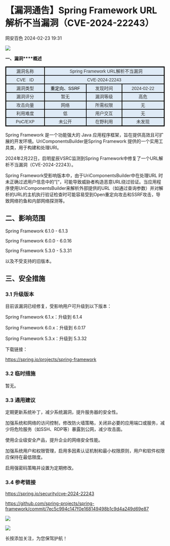 #  【漏洞通告】Spring Framework URL解析不当漏洞（CVE-2024-22243）   
 网安百色   2024-02-23 19:31  
  
![](https://mmbiz.qpic.cn/mmbiz_gif/1QIbxKfhZo6TLA19pviaCFfbrwwfDkd81KlLEPjVUhNmpUTv82EJhu2QnczPmf7nU0UicVQhD3icJZp2vicGaWur0w/640?wx_fmt=gif "")  
  
  
  
**一、漏洞****概述**  
<table><tbody><tr style="mso-yfti-irow:0;mso-yfti-firstrow:yes;height:20.15pt;" class="firstRow"><td width="99.33333333333333" style="border-width: 2.25pt 1.5pt 1.5pt 2.25pt;border-color: windowtext;border-style: solid;background: rgb(222, 234, 246);padding: 0cm 5.4pt;" height="20"><section style="text-align: center;line-height: 150%;margin-bottom: 0px;"><span style="font-family: 微软雅黑, sans-serif;color: rgb(51, 51, 51);font-size: 14px;">漏洞名称<o:p></o:p></span></section></td><td width="426.3333333333333" colspan="3" style="border-top: 2.25pt solid windowtext;border-left: none;border-bottom: 1.5pt solid windowtext;border-right: 2.25pt solid windowtext;background: rgb(222, 234, 246);padding: 0cm 5.4pt;" height="20"><section style="text-align: center;line-height: 150%;margin-bottom: 0px;"><span style="font-size: 14px;font-family: 微软雅黑, sans-serif;color: rgb(51, 51, 51);">   Spring Framework URL解析不当漏洞<o:p></o:p></span></section></td></tr><tr style="mso-yfti-irow:1;height:20.15pt;"><td width="119" style="border-top: none;border-left: 2.25pt solid windowtext;border-bottom: 1.5pt solid windowtext;border-right: 1.5pt solid windowtext;background: rgb(222, 234, 246);padding: 0cm 5.4pt;" height="20"><section style="text-align: center;line-height: 150%;margin-bottom: 0px;"><span style="font-family: 微软雅黑, sans-serif;color: rgb(51, 51, 51);font-size: 14px;">CVE   ID<o:p></o:p></span></section></td><td width="406.3333333333333" colspan="3" style="border-top: none;border-left: none;border-bottom: 1.5pt solid windowtext;border-right: 2.25pt solid windowtext;background: rgb(222, 234, 246);padding: 0cm 5.4pt;" height="20"><section style="text-align: center;line-height: 150%;margin-bottom: 0px;"><span style="font-family: 微软雅黑, sans-serif;color: rgb(51, 51, 51);font-size: 14px;">CVE-2024-22243<o:p></o:p></span></section></td></tr><tr style="mso-yfti-irow:2;height:20.15pt;"><td width="119" style="border-top: none;border-left: 2.25pt solid windowtext;border-bottom: 1.5pt solid windowtext;border-right: 1.5pt solid windowtext;background: rgb(222, 234, 246);padding: 0cm 5.4pt;" height="20"><section style="text-align: center;line-height: 150%;margin-bottom: 0px;"><span style="font-family: 微软雅黑, sans-serif;color: rgb(51, 51, 51);font-size: 14px;">漏洞类型<o:p></o:p></span></section></td><td width="138.33333333333334" style="border-top: none;border-left: none;border-bottom: 1.5pt solid windowtext;border-right: 1.5pt solid windowtext;background: rgb(222, 234, 246);padding: 0cm 5.4pt;" height="20"><section style="text-align: center;line-height: 150%;margin-bottom: 0px;"><span style="font-family: 微软雅黑, sans-serif;color: black;font-size: 14px;">重定向、SSRF<o:p></o:p></span></section></td><td width="115.33333333333333" style="border-top: none;border-left: none;border-bottom: 1.5pt solid windowtext;border-right: 1.5pt solid windowtext;background: rgb(222, 234, 246);padding: 0cm 5.4pt;" height="20"><section style="text-align: center;line-height: 150%;margin-bottom: 0px;"><span style="font-family: 微软雅黑, sans-serif;color: rgb(51, 51, 51);font-size: 14px;">发现时间<o:p></o:p></span></section></td><td width="141.33333333333334" style="border-top: none;border-left: none;border-bottom: 1.5pt solid windowtext;border-right: 2.25pt solid windowtext;background: rgb(222, 234, 246);padding: 0cm 5.4pt;" height="20"><section style="text-align: center;line-height: 150%;margin-bottom: 0px;"><span style="font-family: 微软雅黑, sans-serif;color: rgb(51, 51, 51);font-size: 14px;">2024-02-22<o:p></o:p></span></section></td></tr><tr style="mso-yfti-irow:3;height:20.15pt;"><td width="119" style="border-top: none;border-left: 2.25pt solid windowtext;border-bottom: 1.5pt solid windowtext;border-right: 1.5pt solid windowtext;background: rgb(222, 234, 246);padding: 0cm 5.4pt;" height="20"><section style="text-align: center;line-height: 150%;margin-bottom: 0px;"><span style="font-family: 微软雅黑, sans-serif;color: rgb(51, 51, 51);font-size: 14px;">漏洞评分<o:p></o:p></span></section></td><td width="125.33333333333336" style="border-top: none;border-left: none;border-bottom: 1.5pt solid windowtext;border-right: 1.5pt solid windowtext;background: rgb(222, 234, 246);padding: 0cm 5.4pt;" height="20"><section style="text-align: center;line-height: 150%;margin-bottom: 0px;"><span style="font-family: 微软雅黑, sans-serif;color: rgb(51, 51, 51);font-size: 14px;">暂无<o:p></o:p></span></section></td><td width="121.33333333333331" style="border-top: none;border-left: none;border-bottom: 1.5pt solid windowtext;border-right: 1.5pt solid windowtext;background: rgb(222, 234, 246);padding: 0cm 5.4pt;" height="20"><section style="text-align: center;line-height: 150%;margin-bottom: 0px;"><span style="font-family: 微软雅黑, sans-serif;color: rgb(51, 51, 51);font-size: 14px;">漏洞等级<o:p></o:p></span></section></td><td width="141.33333333333334" style="border-top: none;border-left: none;border-bottom: 1.5pt solid windowtext;border-right: 2.25pt solid windowtext;background: rgb(222, 234, 246);padding: 0cm 5.4pt;" height="20"><section style="text-align: center;line-height: 150%;margin-bottom: 0px;"><span style="font-family: 微软雅黑, sans-serif;color: rgb(51, 51, 51);font-size: 14px;">高危<o:p></o:p></span></section></td></tr><tr style="mso-yfti-irow:4;"><td width="119" style="border-top: none;border-left: 2.25pt solid windowtext;border-bottom: 1.5pt solid windowtext;border-right: 1.5pt solid windowtext;background: rgb(222, 234, 246);padding: 0cm 5.4pt;"><section style="text-align: center;line-height: 150%;margin-bottom: 0px;"><span style="font-family: 微软雅黑, sans-serif;color: rgb(51, 51, 51);font-size: 14px;">攻击向量<o:p></o:p></span></section></td><td width="131.33333333333337" style="border-top: none;border-left: none;border-bottom: 1.5pt solid windowtext;border-right: 1.5pt solid windowtext;background: rgb(222, 234, 246);padding: 0cm 5.4pt;"><section style="text-align: center;line-height: 150%;margin-bottom: 0px;"><span style="font-family: 微软雅黑, sans-serif;color: rgb(51, 51, 51);font-size: 14px;">网络<o:p></o:p></span></section></td><td width="121.33333333333331" style="border-top: none;border-left: none;border-bottom: 1.5pt solid windowtext;border-right: 1.5pt solid windowtext;background: rgb(222, 234, 246);padding: 0cm 5.4pt;"><section style="text-align: center;line-height: 150%;margin-bottom: 0px;"><span style="font-family: 微软雅黑, sans-serif;color: rgb(51, 51, 51);font-size: 14px;">所需权限<o:p></o:p></span></section></td><td width="141.33333333333334" style="border-top: none;border-left: none;border-bottom: 1.5pt solid windowtext;border-right: 2.25pt solid windowtext;background: rgb(222, 234, 246);padding: 0cm 5.4pt;"><section style="text-align: center;line-height: 150%;margin-bottom: 0px;"><span style="font-family: 微软雅黑, sans-serif;color: rgb(51, 51, 51);font-size: 14px;">无<o:p></o:p></span></section></td></tr><tr style="mso-yfti-irow:5;"><td width="119" style="border-top: none;border-left: 2.25pt solid windowtext;border-bottom: 1.5pt solid windowtext;border-right: 1.5pt solid windowtext;background: rgb(222, 234, 246);padding: 0cm 5.4pt;"><section style="text-align: center;line-height: 150%;margin-bottom: 0px;"><span style="font-family: 微软雅黑, sans-serif;color: rgb(51, 51, 51);font-size: 14px;">利用难度<o:p></o:p></span></section></td><td width="136.33333333333337" style="border-top: none;border-left: none;border-bottom: 1.5pt solid windowtext;border-right: 1.5pt solid windowtext;background: rgb(222, 234, 246);padding: 0cm 5.4pt;"><section style="text-align: center;line-height: 150%;margin-bottom: 0px;"><span style="font-family: 微软雅黑, sans-serif;color: rgb(51, 51, 51);font-size: 14px;">低<o:p></o:p></span></section></td><td width="121.33333333333331" style="border-top: none;border-left: none;border-bottom: 1.5pt solid windowtext;border-right: 1.5pt solid windowtext;background: rgb(222, 234, 246);padding: 0cm 5.4pt;"><section style="text-align: center;line-height: 150%;margin-bottom: 0px;"><span style="font-family: 微软雅黑, sans-serif;color: rgb(51, 51, 51);font-size: 14px;">用户交互<o:p></o:p></span></section></td><td width="141.33333333333334" style="border-top: none;border-left: none;border-bottom: 1.5pt solid windowtext;border-right: 2.25pt solid windowtext;background: rgb(222, 234, 246);padding: 0cm 5.4pt;"><section style="text-align: center;line-height: 150%;margin-bottom: 0px;"><span style="font-family: 微软雅黑, sans-serif;color: rgb(51, 51, 51);font-size: 14px;">无<o:p></o:p></span></section></td></tr><tr style="mso-yfti-irow:6;mso-yfti-lastrow:yes;"><td width="119" style="border-top: none;border-left: 2.25pt solid windowtext;border-bottom: 2.25pt solid windowtext;border-right: 1.5pt solid windowtext;background: rgb(222, 234, 246);padding: 0cm 5.4pt;"><section style="text-align: center;line-height: 150%;margin-bottom: 0px;"><span style="font-family: 微软雅黑, sans-serif;color: rgb(51, 51, 51);font-size: 14px;">PoC/EXP<o:p></o:p></span></section></td><td width="139.33333333333337" style="border-top: none;border-left: none;border-bottom: 2.25pt solid windowtext;border-right: 1.5pt solid windowtext;background: rgb(222, 234, 246);padding: 0cm 5.4pt;"><section style="text-align: center;line-height: 150%;margin-bottom: 0px;"><span style="font-family: 微软雅黑, sans-serif;color: rgb(51, 51, 51);font-size: 14px;">未公开<o:p></o:p></span></section></td><td width="121.33333333333331" style="border-top: none;border-left: none;border-bottom: 2.25pt solid windowtext;border-right: 1.5pt solid windowtext;background: rgb(222, 234, 246);padding: 0cm 5.4pt;"><section style="text-align: center;line-height: 150%;margin-bottom: 0px;"><span style="font-family: 微软雅黑, sans-serif;color: rgb(51, 51, 51);font-size: 14px;">在野利用<o:p></o:p></span></section></td><td width="141.33333333333334" style="border-top: none;border-left: none;border-bottom: 2.25pt solid windowtext;border-right: 2.25pt solid windowtext;background: rgb(222, 234, 246);padding: 0cm 5.4pt;"><section style="text-align: center;line-height: 150%;margin-bottom: 0px;"><span style="font-family: 微软雅黑, sans-serif;color: rgb(51, 51, 51);font-size: 14px;">未发现<o:p></o:p></span></section></td></tr></tbody></table>  
Spring Framework 是一个功能强大的 Java 应用程序框架，旨在提供高效且可扩展的开发环境。UriComponentsBuilder是Spring Framework 提供的一个实用工具类，用于构建和处理URI。  
  
2024年2月22日，启明星辰VSRC监测到Spring Framework中修复了一个URL解析不当漏洞（CVE-2024-22243）。  
  
Spring Framework受影响版本中，由于UriComponentsBuilder中在处理URL 时未正确过滤用户信息中的”\[“，可能导致威胁者构造恶意URL绕过验证。当应用程序使用UriComponentsBuilder来解析外部提供的URL（如通过查询参数）并对解析的URL的主机执行验证检查时可能容易受到Open重定向攻击和SSRF攻击，导致网络钓鱼和内部网络探测等。  
  
## 二、影响范围  
  
Spring Framework 6.1.0 - 6.1.3  
  
Spring Framework 6.0.0 - 6.0.16  
  
Spring Framework 5.3.0 - 5.3.31  
  
以及不受支持的旧版本。  
  
## 三、安全措施  
### 3.1 升级版本  
  
目前该漏洞已经修复，受影响用户可升级到以下版本：  
  
Spring Framework 6.1.x：升级到 6.1.4  
  
Spring Framework 6.0.x：升级到 6.0.17  
  
Spring Framework 5.3.x：升级到 5.3.32  
  
下载链接：  
  
https://spring.io/projects/spring-framework  
### 3.2 临时措施  
  
暂无。  
### 3.3 通用建议  
  
定期更新系统补丁，减少系统漏洞，提升服务器的安全性。  
  
加强系统和网络的访问控制，修改防火墙策略，关闭非必要的应用端口或服务，减少将危险服务（如SSH、RDP等）暴露到公网，减少攻击面。  
  
使用企业级安全产品，提升企业的网络安全性能。  
  
加强系统用户和权限管理，启用多因素认证机制和最小权限原则，用户和软件权限应保持在最低限度。  
  
启用强密码策略并设置为定期修改。  
### 3.4 参考链接  
  
https://spring.io/security/cve-2024-22243  
  
https://github.com/spring-projects/spring-framework/commit/7ec5c994c147f0e168149498b1c9d4a249d69e87  
  
  
  
  
![](https://mmbiz.qpic.cn/mmbiz_jpg/1QIbxKfhZo6M60aLu6MNdy20VjcnyaGECz7d9mYhdbclWg7wibJsickPUrnmNyFcvsjSYUqq5OPVPEXfW1SwkXCw/640?wx_fmt=jpeg "")  
  
![](https://mmbiz.qpic.cn/mmbiz_gif/1QIbxKfhZo57Spb4ibrib8VUZd2ibdF9wHbvr4RwYJ4H2z6571icFIdSZXIpNH2YfW16ETwHh3ict3gtpW3W2fJqDmw/640?wx_fmt=gif "")  
  
长按添加关注，为您保驾护航！  
  
  
